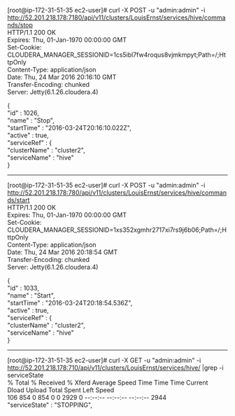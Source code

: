 [root@ip-172-31-51-35 ec2-user]# curl -X POST -u "admin:admin" -i   http://52.201.218.178:7180/api/v11/clusters/LouisErnst/services/hive/commands/stop  
HTTP/1.1 200 OK  
Expires: Thu, 01-Jan-1970 00:00:00 GMT  
Set-Cookie: CLOUDERA_MANAGER_SESSIONID=1cs5ibl7fw4roqus8vjmkmpyt;Path=/;HttpOnly  
Content-Type: application/json  
Date: Thu, 24 Mar 2016 20:16:10 GMT  
Transfer-Encoding: chunked  
Server: Jetty(6.1.26.cloudera.4)  
  
{  
  "id" : 1026,  
  "name" : "Stop",  
  "startTime" : "2016-03-24T20:16:10.022Z",  
  "active" : true,  
  "serviceRef" : {  
    "clusterName" : "cluster2",  
    "serviceName" : "hive"  
  }  
________________________________________  
  
[root@ip-172-31-51-35 ec2-user]# curl -X POST -u "admin:admin" -i   http://52.201.218.178:780/api/v11/clusters/LouisErnst/services/hive/commands/start  
HTTP/1.1 200 OK  
Expires: Thu, 01-Jan-1970 00:00:00 GMT  
Set-Cookie: CLOUDERA_MANAGER_SESSIONID=1xs352xgmhr2717xi7rs9j6b06;Path=/;HttpOnly  
Content-Type: application/json  
Date: Thu, 24 Mar 2016 20:18:54 GMT  
Transfer-Encoding: chunked  
Server: Jetty(6.1.26.cloudera.4)  
  
{  
  "id" : 1033,  
  "name" : "Start",  
  "startTime" : "2016-03-24T20:18:54.536Z",  
  "active" : true,  
  "serviceRef" : {  
    "clusterName" : "cluster2",  
    "serviceName" : "hive"  
  }  
________________________________________  
  
  [root@ip-172-31-51-35 ec2-user]# curl -X GET -u "admin:admin" -i   http://52.201.218.178:710/api/v11/clusters/LouisErnst/services/hive/ |grep -i serviceState  
  % Total    % Received % Xferd  Average Speed   Time    Time     Time  Current  
                                 Dload  Upload   Total   Spent    Left  Speed  
106   854    0   854    0     0   2929      0 --:--:-- --:--:-- --:--:--  2944  
  "serviceState" : "STOPPING",  
